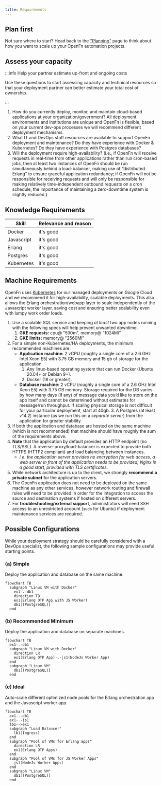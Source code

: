 ```yaml
---
title: Requirements
---
```


## Plan first

Not sure where to start? Head back to the ["Planning"](./options.md) page to
think about how you want to scale up your OpenFn automation projects.

## Assess your capacity

:::info Help your partner estimate up-front and ongoing costs

Use these questions to start assessing capacity and technical resources so that
your deployment partner can better estimate your total cost of ownership.

:::

1. How do you currently deploy, monitor, and maintain cloud-based applications
   at your organization/government? All deployment environments and institutions
   are unique and OpenFn is flexible; based on your current dev-ops processes we
   will recommend different deployment mechanisms.
2. What IT and DevOps staff resources are available to support OpenFn deployment
   and maintenance? Do they have experience with Docker & Kubernetes? Do they
   have experience with Postgres databases?
3. Will the deployment require high-availability? (i.e., if OpenFn will receive
   requests in real-time from other applications rather than run cron-based
   jobs, then at least two instances of OpenFn should be run simultaneously
   behind a load-balancer, making use of “distributed Erlang” to ensure graceful
   application redundancy; if OpenFn will not be responsible for receiving
   requests and will only be responsible for making relatively time-independent
   outbound requests on a cron schedule, the importance of maintaining a
   zero-downtime system is slightly reduced.)

## Knowledge Requirements

| Skill      | Relevance and reason |
| ---------- | -------------------- |
| Docker     | it's good            |
| Javascript | it's good            |
| Erlang     | it's good            |
| Postgres   | it's good            |
| Kubernetes | it's good            |

## Machine Requirements

OpenFn uses [Kubernetes](https://kubernetes.io/) for our managed deployments on
Google Cloud and we recommend it for high-availability, scalable deployments.
This also allows the Erlang orchestration/webapp layer to scale independently of
the Javascript worker layer, saving cost and ensuring better scalability even
with lumpy work order loads.

1. Use a scalable SQL service and keeping _at least_ two app nodes running with
   the following specs will help prevent unwanted downtime.
   1. **GKE requests:** cpu@ "500m", memory@ "1024Mi"
   2. **GKE limits:** memory@ "2560Mi"
2. For a simple non-Kubernetes/HA deployments, the minimum recommended machines
   are:
   - **Application machine:** 2 vCPU (roughly a single core of a 2.6 GHz Intel
     Xeon E5) with 3.75 GB memory and 15 gb of storage for the application
     1. Any linux-based operating system that can run Docker (Ubuntu 20.04+ or
        Debian 9+).
     2. Docker (18 or greater).
   - **Database machine:** 2 vCPU (roughly a single core of a 2.6 GHz Intel Xeon
     E5) with 3.75 GB memory. Storage required for the DB varies by how many
     days (if any) of message data you’d like to store on the app itself and
     cannot be determined without estimates for message/run throughput. If
     scaling physical storage is not difficult for your particular deployment,
     start at 40gb. 3. A Postgres (at least v14.2) instance (as we run this on a
     _separate server_) from the application for greater stability.
3. If both the application and database are hosted on the same machine (which is
   not recommended) that machine should have roughly the sum of the requirements
   above.
4. **Note** that the application by default provides an HTTP endpoint (no
   TLS/SSL). A reverse-proxy/load-balancer is expected to provide both HTTPS
   (HTTP2 compliant) and load balancing between instances.
   - _I.e. the application server provides no encryption for web access, a web
     server in front of the application needs to be provided; Nginx is a good
     start, provided with TLS certificates._
5. While network architecture is up to the client, we strongly **recommend a
   private subnet** for the application servers.
6. The OpenFn application does not need to be deployed on the same machine as
   any other services, however network routing and firewall rules will need to
   be provided in order for the integration to access the source and destination
   systems if hosted on different servers.
7. For **troubleshooting/external support**, administrators will need SSH access
   to an unrestricted account (`sudo` for Ubuntu) if deployment maintenance
   services are required.

## Possible Configurations

While your deployment strategy should be carefully considered with a DevOps
specialist, the following sample configurations may provide useful starting
points.

### (a) Simple

Deploy the application and database on the same machine.

```mermaid
flowchart TB
  subgraph "Linux VM with Docker"
    ex1-.-db1
    direction TB
    ex1(Erlang OTP App with JS Worker)
    db1[(PostgreSQL)]
  end
```

### (b) Recommended Minimum

Deploy the application and database on separate machines.

```mermaid
flowchart TB
  ex1-.-db1
  subgraph "Linux VM with Docker"
    direction LR
    ex1(Erlang OTP App)-.-js1(NodeJs Worker App)
  end
  subgraph "Linux VM"
    db1[(PostgreSQL)]
  end
```

### (c) Ideal

Auto-scale different optimized node pools for the Erlang orchestration app and
the Javascript worker app.

```mermaid
flowchart TB
  ex1-.-db1
  ex1-.-js1
  lb1-->ex1
  subgraph "Load Balancer"
    lb1(Ingress)
  end
  subgraph "Pool of VMs for Erlang apps"
    direction LR
    ex1(Erlang OTP Apps)
  end
  subgraph "Pool of VMs for JS Worker Apps"
    js1(NodeJs Worker Apps)
  end
  subgraph "Linux VM"
    db1[(PostgreSQL)]
  end
```
